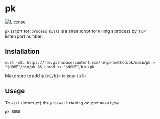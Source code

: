 # pk

[![License](https://img.shields.io/badge/license-MIT-blue.svg)](https://raw.githubusercontent.com/helpermethod/pk/main/LICENSE)

`pk` (short for: `process kill`) is a shell script for killing a process by TCP listen port number.

## Installation

    curl -sSL https://raw.githubusercontent.com/helpermethod/pk/main/pk > "$HOME"/bin/pk && chmod +x "$HOME"/bin/pk

Make sure to add `$HOME/bin` to your `PATH`.

## Usage

To `kill` (interrupt) the `process` listening on port `8080` type

    pk 8080
